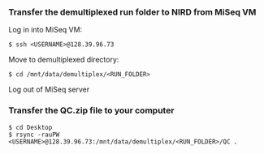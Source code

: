 ### Transfer the demultiplexed run folder to NIRD from MiSeq VM
Log in into MiSeq VM:
```
$ ssh <USERNAME>@128.39.96.73
```
Move to demultiplexed directory:
```
$ cd /mnt/data/demultiplex/<RUN_FOLDER>
```
Log out of MiSeq server  

### Transfer the QC.zip file to your computer
```
$ cd Desktop
$ rsync -rauPW <USERNAME>@128.39.96.73:/mnt/data/demultiplex/<RUN_FOLDER>/QC .
```
